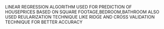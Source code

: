 LINEAR REGRESSION ALGORITHM USED FOR PREDICTION OF HOUSEPRICES BASED ON  SQUARE FOOTAGE,BEDROOM,BATHROOM
ALSO USED REULARIZATION TECHNIQUE LIKE RIDGE AND CROSS VALIDATION TECHNIQUE FOR BETTER ACCURACY 
